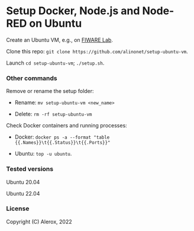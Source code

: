 # Setup Docker, Node.js and Node-RED on Ubuntu

Create an Ubuntu VM, e.g., on [FIWARE Lab](https://cloud.lab.fiware.org). 

Clone this repo: ``git clone https://github.com/alinonet/setup-ubuntu-vm``.

Launch ``cd setup-ubuntu-vm``; ``./setup.sh``.

### Other commands

Remove or rename the setup folder:

- Rename: ``mv setup-ubuntu-vm <new_name>``

- Delete: ``rm -rf setup-ubuntu-vm``

Check Docker containers and running processes:

- Docker: ``docker ps -a --format "table {{.Names}}\t{{.Status}}\t{{.Ports}}"``

- Ubuntu: ``top -u ubuntu``.

### Tested versions

Ubuntu 20.04

Ubuntu 22.04

### License

Copyright (C) Alerox, 2022
